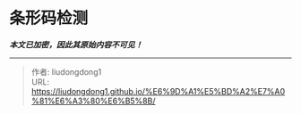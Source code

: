 # 条形码检测

***本文已加密，因此其原始内容不可见！***

---

> 作者: liudongdong1  
> URL: https://liudongdong1.github.io/%E6%9D%A1%E5%BD%A2%E7%A0%81%E6%A3%80%E6%B5%8B/  

